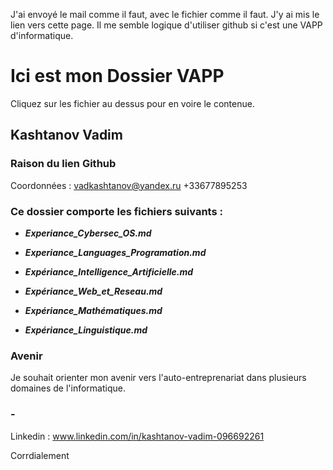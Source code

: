 J'ai envoyé le mail comme il faut, avec le fichier comme il faut. J'y ai mis le lien vers cette page. Il me semble logique d'utiliser github si c'est une VAPP d'informatique.

# Ici est mon Dossier VAPP #

Cliquez sur les fichier au dessus pour en voire le contenue.

## Kashtanov Vadim ##

### Raison du lien Github ###

Coordonnées : vadkashtanov@yandex.ru  +33677895253

### Ce dossier comporte les fichiers suivants : ###

* ***Experiance_Cybersec_OS.md***

* ***Experiance_Languages_Programation.md***

* ***Expériance_Intelligence_Artificielle.md***

* ***Expériance_Web_et_Reseau.md***

* ***Expériance_Mathématiques.md***

* ***Expériance_Linguistique.md***

### Avenir

Je souhait orienter mon avenir vers l'auto-entreprenariat dans plusieurs domaines de l'informatique.

### - ###

Linkedin : www.linkedin.com/in/kashtanov-vadim-096692261

Corrdialement
